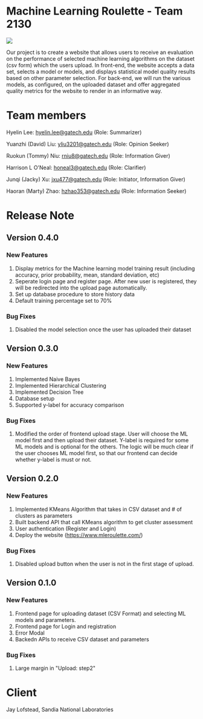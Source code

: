 # Machine Learning Roulette - Team 2130
![](https://github.com/JackyXu-Cool/Team-2130-Machine-Learning-Roulette/actions/workflows/node.js.yml/badge.svg)

Our project is to create a website that allows users to receive an evaluation on the performance of selected machine learning algorithms on the dataset (csv form) which the users upload. In front-end, the website accepts a data set, selects a model or models, and displays statistical model quality results based on other parameter selection. For back-end, we will run the various models, as configured, on the uploaded dataset and offer aggregated quality metrics for the website to render in an informative way.

# Team members
Hyelin Lee: hyelin.lee@gatech.edu (Role: Summarizer)

Yuanzhi (David) Liu: yliu3201@gatech.edu (Role: Opinion Seeker)

Ruokun (Tommy) Niu: rniu8@gatech.edu (Role: Information Giver)

Harrison L O'Neal: honeal3@gatech.edu (Role: Clarifier)

Junqi (Jacky) Xu: jxu477@gatech.edu (Role: Initiator, Information Giver)

Haoran (Marty) Zhao: hzhao353@gatech.edu (Role: Information Seeker)

# Release Note

## Version 0.4.0
### New Features
1. Display metrics for the Machine learning model training result (including accuracy, prior probability, mean, standard deviation, etc)
2. Seperate login page and register page. After new user is registered, they will be redirected into the upload page automatically.
3. Set up database procedure to store history data
4. Default training percentage set to 70%
### Bug Fixes
1. Disabled the model selection once the user has uploaded their dataset


## Version 0.3.0
### New Features
1. Implemented Naive Bayes
2. Implemented Hierarchical Clustering
3. Implemented Decision Tree
4. Database setup
5. Supported y-label for accuracy comparison
### Bug Fixes
1. Modified the order of frontend upload stage. User will choose the ML model first and then upload their dataset. Y-label is required for some ML models and is optional for the others. The logic will be much clear if the user chooses ML model first, so that our frontend can decide whether y-label is must or not.


## Version 0.2.0
### New Features
1. Implemented KMeans Algorithm that takes in CSV dataset and # of clusters as parameters
2. Built backend API that call KMeans algorithm to get cluster assessment
3. User authentication (Register and Login)
4. Deploy the website (https://www.mleroulette.com/)
### Bug Fixes
1. Disabled upload button when the user is not in the first stage of upload.


## Version 0.1.0
### New Features
1. Frontend page for uploading dataset (CSV Format) and selecting ML models and parameters.
2. Frontend page for Login and registration
3. Error Modal
4. Backedn APIs to receive CSV dataset and parameters
### Bug Fixes
1. Large margin in "Upload: step2"


# Client
Jay Lofstead, Sandia National Laboratories
